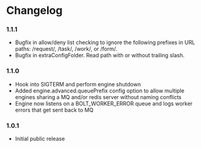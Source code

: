 # Changelog

### 1.1.1
* Bugfix in allow/deny list checking to ignore the following prefixes in URL paths: /request/, /task/, /work/, or /form/.
* Bugfix in extraConfigFolder.  Read path with or without trailing slash.

### 1.1.0
* Hook into SIGTERM and perform engine shutdown
* Added engine.advanced.queuePrefix config option to allow multiple engines sharing a MQ and/or redis server without naming conflicts
* Engine now listens on a BOLT_WORKER_ERROR queue and logs worker errors that get sent back to MQ

### 1.0.1
* Initial public release
